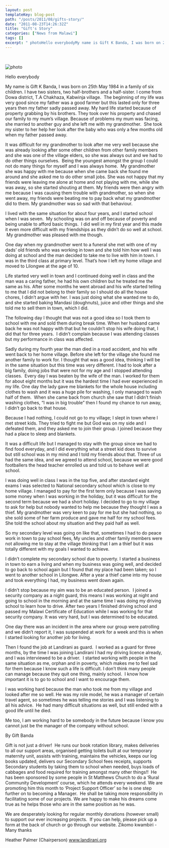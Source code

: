 ```yaml
---
layout: post
templateKey: blog-post
path: "/posts/2011/08/gifts-story/"
date: "2011-08-23T14:26:32Z"
title: "Gift's Story"
categories: ["News from Malawi"]
tags: []
excerpt: " photoHello everybodyMy name is Gift K Banda, I was born on 25th May 1984 in a family of six childr..."
---
```


 

![photo](http://www.landirani.org/image_library/news/thumb-200x200/4e53d4c9a80f5gift.jpg)

Hello everybody

My name is Gift K Banda, I was born on 25th May 1984 in a family of six children. I have two sisters, two half-brothers and a half-sister. I come from Dowa district, T.A Chakhaza, Kabwinja village.  The beginning of my life was very good since my father was a good farmer but this lasted only for three years then my father sadly passed away. My hard life started because of property grabbing by his brothers. They took over his property and chased our family to my mum’s village. Because of problems my mum was facing, she married to another guy and she left me with my grandmother.  She took my sister to her help her look after the baby who was only a few months old when my father passed away.

It was difficult for my grandmother to look after me very well because she was already looking after some other children from other family members and she was one of the village elders, so she was always out and we had to do other things ourselves.  Being the youngest amongst the group I could not do many things for myself and I was always home.  My grandmother she was happy with me because when she came back she found me around and she asked me to do other small jobs. She was not happy that my friends were leaving me alone at home and not playing with me, while she was away, so she started shouting at them. My friends were then angry with me because I was causing them trouble with grandmother, so when she went away, my friends were beating me to pay back what my grandmother did to them. My grandmother was so sad with that behaviour.

I lived with the same situation for about four years, and I started school when I was seven.  My schooling was on and off because of poverty and being unable to afford basic things.  I did well in my first year and this made it even more difficult with my friendships as they didn’t do so well at school.  My grandmother was pleased with me though.

One day when my grandmother went to a funeral she met with one of my dads’ old friends who was working in town and she told him how well I was doing at school and the man decided to take me to live with him in town. I was in the third class at primary level. That’s how I left my home village and moved to Lilongwe at the age of 10.

Life started very well in town and I continued doing well in class and the man was a caring father, he had his own children but he treated me the same as his. After some months he went abroad and his wife started telling to me that I did not belong to their family so I should do all the house chores, I didn’t argue with her. I was just doing what she wanted me to do, and she started baking Mandasi (doughnuts), juice and other things and she told me to sell them in town, which I did.

The following day I thought that was not a good idea so I took them to school with me and sold them during break time. When her husband came back he was not happy with that but he couldn’t stop his wife doing that, I did that for three years.  I didn’t complain because I was attending classes but my performance in class was affected.

Sadly during my fourth year the man died in a road accident, and his wife went back to her home village. Before she left for the village she found me another family to work for. I thought that was a good idea, thinking I will be in the same situation but this time was very different. I had to look after a big family, doing jobs that were not for my age and I stopped attending classes.  Every day I was beaten by the wife of the man. I worked for them for about eight months but it was the hardest time I had ever experienced in my life. One day the lady gave me blankets for the whole house including clothes to wash and it was a huge pile for washing, I only managed to wash half of them.  When she came back from church she saw that I didn’t finish washing clothes, “I was in big trouble” then I found my chance to run away, I didn’t go back to that house.

Because I had nothing, I could not go to my village; I slept in town where I met street kids. They tried to fight me but God was on my side and I defeated them, and they asked me to join their group. I joined because they had a place to sleep and blankets.

It was a difficult life but I managed to stay with the group since we had to find food everyday, and I did everything what a street kid does to survive but still school was in my mind and I told my friends about that. Three of us had the same idea, and we agreed to attend school, because we were good footballers the head teacher enrolled us and told us to behave well at school.

I was doing well in class I was in the top five, and after standard eight exams I was selected to National secondary school which is close to my home village. I managed to pay for the first term only because I was saving some money when I was working in the holiday, but it was difficult for the second term because we had a short holiday. I decided to go to my village to ask for help but nobody wanted to help me because they thought I was a thief. My grandmother was very keen to pay for me but she had nothing, so she sold some of her farm produce and gave me half for my school fees. She told the school about my situation and they paid half as well.

So my secondary level was going on like that, sometimes I had to do peace work in town to pay school fees, My uncles and other family members were not allowing me to stay at the village thinking that I am a thief but it was totally different with my goals I wanted to achieve.

I didn’t complete my secondary school due to poverty. I started a business in town to earn a living and when my business was going well, and decided to go back to school again but I found that my place had been taken; so I went to another school in Lilongwe. After a year a thief came into my house and took everything I had, my business went down again.

I didn’t stop because my aim was to be an educated person.  I joined a security company as a night guard, this means I was working at night and going to school in the morning and at the same time I was doing my driving school to learn how to drive. After two years I finished driving school and passed my Malawi Certificate of Education while I was working for that security company. It was very hard, but I was determined to be educated.

One day there was an incident in the area where our group were patrolling and we didn’t report it, I was suspended at work for a week and this is when I started looking for another job for living.

Then I found the job at Landirani as guard.  I worked as a guard for three months, by the time I was joining Landirani I had my driving licence already, and I was interviewed to be a driver.  I started working with people in the same situation as me, orphan and in poverty, which makes me to feel sad for them because I know such a life is difficult. I don’t think many people can manage because they quit one thing, mainly school.  I know how important it is to go to school and I want to encourage them.

I was working hard because the man who took me from my village and looked after me so well. He was my role model, he was a manager of certain travel agent, so sometimes he was telling me stories and I was listening to all his advice.  He had many difficult situations as well, but still ended with a good life until he died.

Me too, I am working hard to be somebody in the future because I know you cannot just be the manager of the company without school.

By Gift Banda

Gift is not just a driver!  He runs our book rotation library, makes deliveries to all our support areas, organised getting toilets built at our temporary maternity unit, assists with training, maintains the vehicles, keeps our log books updated, delivers our Secondary School fees receipts, supports Secondary students by taking them to school when needed, buys loads of cabbages and food required for training amongst many other things!!  He has been sponsored by some people in St Matthews Church to do a ‘Rural Community Development’ course, which he attends every weekend. We are promoting him this month to ‘Project Support Officer’ so he is one step further on to becoming a Manager.  He shall be taking more responsibility in facilitating some of our projects. We are happy to make his dreams come true as he helps those who are in the same position as he was.  

We are desperately looking for regular monthly donations (however small) to support our ever increasing projects.  If you can help, please pick up a form at the back of church or go through our website. Zikomo kwambiri - Many thanks  

Heather Palmer (Chairperson) www.landirani.org